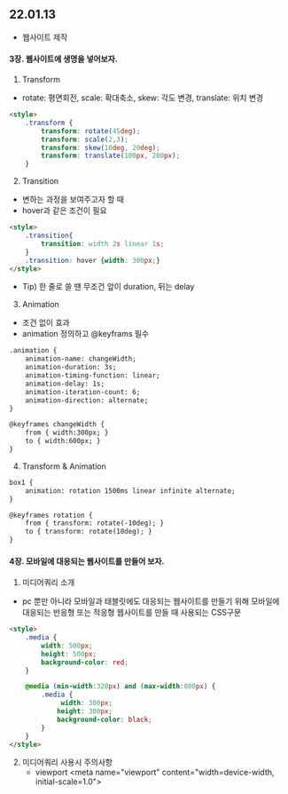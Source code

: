 ## 22.01.13
* 웹사이트 제작

#### 3장. 웹사이트에 생명을 넣어보자.
1. Transform
* rotate: 평면회전, scale: 확대축소, skew: 각도 변경, translate: 위치 변경
```html
<style>
    .transform {
        transform: rotate(45deg);
        transform: scale(2,3);
        transform: skew(10deg, 20deg);
        transform: translate(100px, 200px);
    }
```

2. Transition
* 변하는 과정을 보여주고자 할 때
* hover과 같은 조건이 필요
```html
<style>
    .transition{
        transition: width 2s linear 1s;
    }
    .transition: hover {width: 300px;}
</style>
```
* Tip) 한 줄로 쓸 땐 무조건 앞이 duration, 뒤는 delay

3. Animation 
* 조건 없이 효과
* animation 정의하고 @keyframs 필수
```html
.animation {
    animation-name: changeWidth;
    animation-duration: 3s;
    animation-timing-function: linear;
    animation-delay: 1s;
    animation-iteration-count: 6;
    animation-direction: alternate;
}

@keyframes changeWidth {
    from { width:300px; } 
    to { width:600px; }
}
```
4. Transform & Animation
```html
box1 {
    animation: rotation 1500ms linear infinite alternate;
}

@keyframes rotation {
    from { transform: rotate(-10deg); } 
    to { transform: rotate(10deg); }
}
```

#### 4장. 모바일에 대응되는 웹사이트를 만들어 보자.

1. 미디어쿼리 소개
* pc 뿐만 아니라 모바일과 태블릿에도 대응되는 웹사이트를 만들기 위해 모바일에 대응되는 반응형 또는 적응형 웹사이트를 만들 때 사용되는 CSS구문
```html
<style>
    .media {
        width: 500px;
        height: 500px;
        background-color: red;
    }

    @media (min-width:320px) and (max-width:800px) {
        .media {
             width: 300px;
            height: 300px;
            background-color: black;
        }
    }
</style>
```
2. 미디어쿼리 사용시 주의사항
    * viewport
    \<meta name="viewport" content="width=device-width, initial-scale=1.0">
